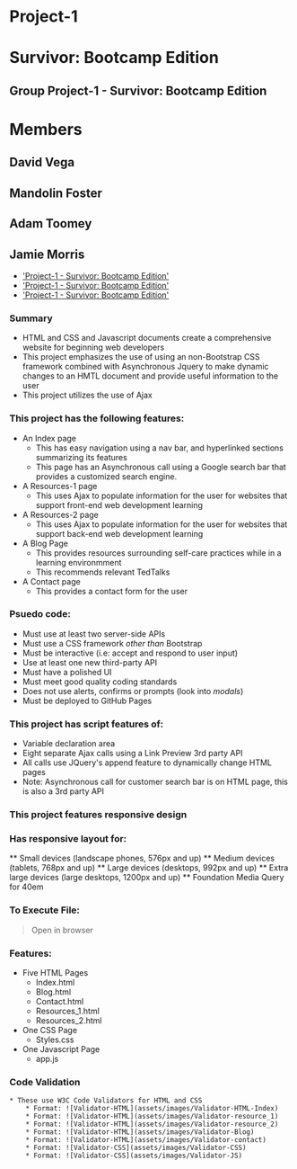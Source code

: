 # Project-1
# Survivor: Bootcamp Edition
## Group Project-1 - Survivor: Bootcamp Edition
# Members
## David Vega
## Mandolin Foster
## Adam Toomey
## Jamie Morris

* ['Project-1 - Survivor: Bootcamp Edition'](https://github.com/dvega920/Survivor-Bootcamp-edition)
* ['Project-1 - Survivor: Bootcamp Edition'](https://dvega920.github.io/Survivor-Bootcamp-edition/)
* ['Project-1 - Survivor: Bootcamp Edition'](https://drive.google.com/file/d/1Vwszd5-rVd5LQKwpRoxpXqu_1eiH3uDI/view)



### Summary
* HTML and CSS and Javascript documents create a comprehensive website for beginning web developers
* This project emphasizes the use of using an non-Bootstrap CSS framework combined with Asynchronous Jquery to make dynamic changes to an HMTL document and provide useful information to the user
* This project utilizes the use of Ajax

### This project has the following features: 
* An Index page
    * This has easy navigation using a nav bar, and hyperlinked sections summarizing its features
    * This page has an Asynchronous call using a Google search bar that provides a customized search engine.
* A Resources-1 page
    * This uses Ajax to populate information for the user for websites that support front-end web development learning
* A Resources-2 page
    * This uses Ajax to populate information for the user for websites that support back-end web development learning
* A Blog Page
    * This provides resources surrounding self-care practices while in a learning environmment
    * This recommends relevant TedTalks
* A Contact page 
    * This provides a contact form for the user

### Psuedo code:  
* Must use at least two server-side APIs
* Must use a CSS framework _other than_ Bootstrap
* Must be interactive (i.e: accept and respond to user input)
* Use at least one new third-party API
* Must have a polished UI
* Must meet good quality coding standards
* Does not use alerts, confirms or prompts (look into _modals_)
* Must be deployed to GitHub Pages

### This project has script features of:
* Variable declaration area 
* Eight separate Ajax calls using a Link Preview 3rd party API
* All calls use JQuery's append feature to dynamically change HTML pages
* Note: Asynchronous call for customer search bar is on HTML page, this is also a 3rd party API

### This project features responsive design
### Has responsive layout for: 
** Small devices (landscape phones, 576px and up)
** Medium devices (tablets, 768px and up)
** Large devices (desktops, 992px and up)
** Extra large devices (large desktops, 1200px and up)
** Foundation Media Query for 40em

### To Execute File:
> Open in browser

### Features: 
* Five HTML Pages
    * Index.html 
    * Blog.html
    * Contact.html
    * Resources_1.html
    * Resources_2.html
* One CSS Page
    * Styles.css
* One Javascript Page
    * app.js


### Code Validation 
    * These use W3C Code Validators for HTML and CSS
        * Format: ![Validator-HTML](assets/images/Validator-HTML-Index)
        * Format: ![Validator-HTML](assets/images/Validator-resource_1)
        * Format: ![Validator-HTML](assets/images/Validator-resource_2)
        * Format: ![Validator-HTML](assets/images/Validator-Blog)
        * Format: ![Validator-HTML](assets/images/Validator-contact)
        * Format: ![Validator-CSS](assets/images/Validator-CSS)
        * Format: ![Validator-CSS](assets/images/Validator-JS)








